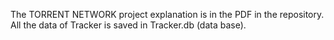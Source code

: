 The TORRENT NETWORK project explanation is in the PDF in the repository. All the data of Tracker is saved in Tracker.db (data base).

